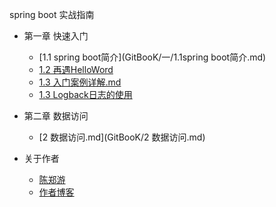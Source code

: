 spring boot 实战指南
* 第一章 快速入门
    * [1.1 spring boot简介](GitBooK/一/1.1spring boot简介.md)
    * [1.2 再遇HelloWord](GitBooK/一/1.2再遇HelloWord.md)
    * [1.3 入门案例详解.md](GitBooK/一/1.3入门案例详解.md)
    * [1.3 Logback日志的使用](GitBooK/一/1.3Logback日志配置.md)
 
 * 第二章 数据访问
    * [2 数据访问.md](GitBooK/2 数据访问.md)
 
    
    
    
    
    
    
    
    
    
    
    
* 关于作者  
   * [陈郑游](https://github.com/AndyCZY/AndyCZY.github.io/blob/master/README.md)   
   * [作者博客](http://blog.csdn.net/javawebrookie)